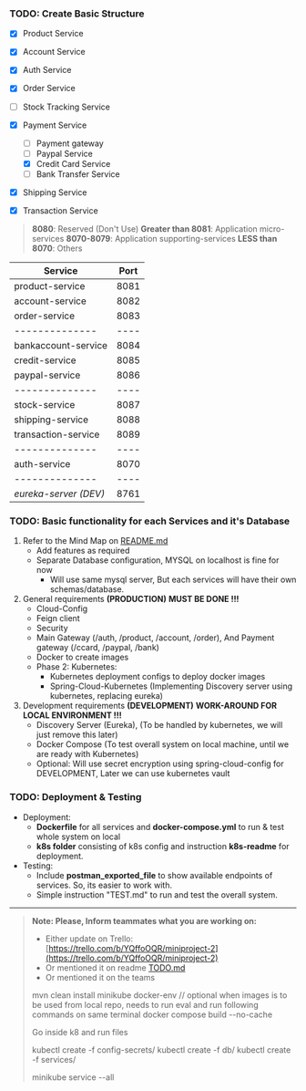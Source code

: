 

### TODO: Create Basic Structure

- [X] Product Service

- [X] Account Service

- [X] Auth Service

- [X] Order Service
- [ ] Stock Tracking Service

- [X] Payment Service
    - [ ] Payment gateway
    - [ ] Paypal Service
    - [X] Credit Card Service
    - [ ] Bank Transfer Service

- [X] Shipping Service
- [X] Transaction Service

> __8080__: Reserved (Don't Use)
> __Greater than 8081__: Application micro-services
> __8070-8079__: Application supporting-services
> __LESS than 8070__: Others

| Service               | Port |
|-----------------------|------|
| product-service       | 8081 |
| account-service       | 8082 |
| order-service         | 8083 |
| --------------        | ---- |
| bankaccount-service   | 8084 |
| credit-service        | 8085 |
| paypal-service        | 8086 |
| --------------        | ---- |
| stock-service         | 8087 |
| shipping-service      | 8088 |
| transaction-service   | 8089 |
| --------------        | ---- |
| auth-service          | 8070 |
| --------------        | ---- |
| _eureka-server (DEV)_ | 8761 |


### TODO: Basic functionality for each Services and it's Database

1. Refer to the  Mind Map on [README.md](./README.md)
   - Add features as required
   - Separate Database configuration, MYSQL on localhost is fine for now
     - Will use same mysql server, But each services will have their own schemas/database.
2. General requirements __(PRODUCTION)__  __MUST BE DONE !!!__
   - Cloud-Config
   - Feign client
   - Security
   - Main Gateway (/auth, /product, /account, /order), And Payment gateway (/ccard, /paypal, /bank)
   - Docker to create images
   - Phase 2: Kubernetes:
     - Kubernetes deployment configs to deploy docker images
     - Spring-Cloud-Kubernetes (Implementing Discovery server using kubernetes, replacing eureka)
3. Development requirements __(DEVELOPMENT)__ __WORK-AROUND FOR LOCAL ENVIRONMENT !!!__
   - Discovery Server (Eureka), (To be handled by kubernetes, we will just remove this later)
   - Docker Compose (To test overall system on local machine, until we are ready with Kubernetes)
   - Optional: Will use secret encryption using spring-cloud-config for DEVELOPMENT, Later we can use kubernetes vault


### TODO: Deployment & Testing
- Deployment:
  - __Dockerfile__ for all services and __docker-compose.yml__ to run & test whole system on local
  - __k8s folder__ consisting of k8s config and instruction __k8s-readme__  for deployment.
- Testing:
  - Include __postman_exported_file__ to show available endpoints of services. So, its easier to work with.
  - Simple instruction "TEST.md" to run and test the overall system.

---  

> __Note: Please, Inform teammates what you are working on:__
> - Either update on Trello: [https://trello.com/b/YQffoOQR/miniproject-2](https://trello.com/b/YQffoOQR/miniproject-2)
> - Or mentioned it on readme [TODO.md](./TODO.md)
> - Or mentioned it on the teams
> 
> 
> 
> 
> mvn clean install
> minikube docker-env 
> // optional when images is to be used from local repo, 
> needs to run eval and run following commands on same terminal
> docker compose build --no-cache
> 
> Go inside k8 and run files
> 
> kubectl create -f config-secrets/
> kubectl create -f db/
> kubectl create -f services/
> 
> minikube service --all
> 
